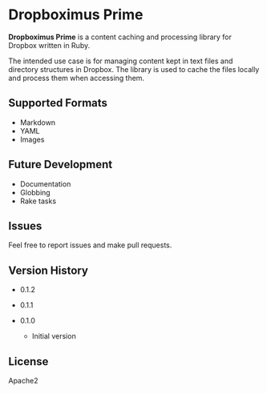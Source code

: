 Dropboximus Prime
=================

**Dropboximus Prime** is a content caching and processing library for Dropbox
written in Ruby.

The intended use case is for managing content kept in text files and directory
structures in Dropbox. The library is used to cache the files locally and process
them when accessing them.

Supported Formats
-----------------

+ Markdown
+ YAML
+ Images

Future Development
------------------

+ Documentation
+ Globbing
+ Rake tasks

Issues
------

Feel free to report issues and make pull requests.

Version History
---------------

+ 0.1.2

+ 0.1.1

+ 0.1.0
  + Initial version

License
-------

Apache2
